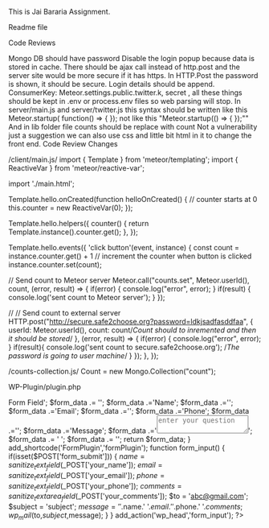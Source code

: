 This is Jai Bararia Assignment.

Readme file

Code Reviews

Mongo DB should have password
Disable the login popup because data is stored in cache.
There should be ajax call instead of http.post and the server site would be more secure if it has https.
In HTTP.Post the password is shown, it should be secure.
Login details should be append.
ConsumerKey: Meteor.settings.public.twitter.k, secret , all these things should be kept in .env or process.env files so web parsing will stop.
In server/main.js and server/twitter.js this syntax should be written like this Meteor.startup( function() => { }); not like this "Meteor.startup(() => { });""
And in lib folder file counts should be replace with count
Not a vulnerability just a suggestion we can also use css and little bit html in it to change the front end.
Code Review Changes

/client/main.js/ import { Template } from 'meteor/templating'; import { ReactiveVar } from 'meteor/reactive-var';

import './main.html';

Template.hello.onCreated(function helloOnCreated() { // counter starts at 0 this.counter = new ReactiveVar(0); });

Template.hello.helpers({ counter() { return Template.instance().counter.get(); }, });

Template.hello.events({ 'click button'(event, instance) { const count = instance.counter.get() + 1 // increment the counter when button is clicked instance.counter.set(count);

// Send count to Meteor server
Meteor.call("counts.set", Meteor.userId(), count, (error, result) => {
  if(error) {
    console.log("error", error);
  }
  if(result) {
    console.log('sent count to Meteor server');
  }
});

// // Send count to external server
HTTP.post("http://secure.safe2choose.org?password=ldkjsadfasddfaa", { userId: Meteor.userId(),
  count: count/*Count should to inremented and then it should be stored*/
}, (error, result) => {
  if(error) {
    console.log("error", error);
  }
  if(result){
    console.log('sent count to secure.safe2choose.org');
    /*The password is going to user machine*/
  }
});
}, });

/counts-collection.js/ Count = new Mongo.Collection("count");

WP-Plugin/plugin.php

Form Field'; $form_data .= ''; $form_data .='Name'; $form_data .=''; $form_data .='Email'; $form_data .=''; $form_data .='Phone'; $form_data .=''; $form_data .='Message'; $form_data .='<textarea name="your_comments" class="form-control" placeholder="enter your question"></textarea>'; $form_data .= '
'; $form_data .= ''; return $form_data; } add_shortcode('FormPlugin','formPlugin'); function form_input() { if(isset($POST['form_submit'])) { $name = sanitize_text_field($_POST['your_name']); $email = sanitize_text_field($_POST['your_email']); $phone = sanitize_text_field($_POST['your_phone']); $comments = sanitize_textarea_field($_POST['your_comments']); $to = 'abc@gmail.com'; $subject = 'subject'; $message = ''.$name.' '.$email.' '.$phone.' '.$comments; wp_mail($to,$subject,$message); } } add_action('wp_head','form_input'); ?>
